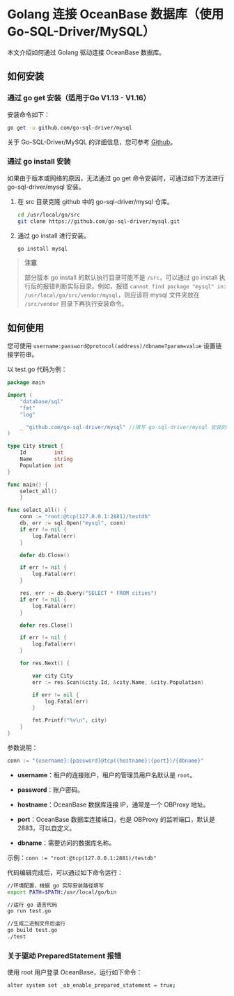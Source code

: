 # Golang 连接 OceanBase 数据库（使用 Go-SQL-Driver/MySQL）

本文介绍如何通过 Golang 驱动连接 OceanBase 数据库。

## 如何安装

### 通过 go get 安装（适用于Go V1.13 - V1.16）

安装命令如下：

```bash
go get -u github.com/go-sql-driver/mysql
```

关于 Go-SQL-Driver/MySQL 的详细信息，您可参考 [Github](https://github.com/go-sql-driver/mysql)。

### 通过 go install 安装

如果由于版本或网络的原因，无法通过 go get 命令安装时，可通过如下方法进行 go-sql-driver/mysql 安装。

1. 在 src 目录克隆 github 中的 go-sql-driver/mysql 仓库。

    ```bash
    cd /usr/local/go/src
    git clone https://github.com/go-sql-driver/mysql.git
    ```

2. 通过 go install 进行安装。

    ```bash
    go install mysql
    ```

>**注意**
>
>部分版本 go install 的默认执行目录可能不是 `/src`，可以通过 go install 执行后的报错判断实际目录。例如，报错 `cannot find package "mysql" in: /usr/local/go/src/vendor/mysql`，则应该将 mysql 文件夹放在 `/src/vendor` 目录下再执行安装命令。

## 如何使用

您可使用 `username:password@protocol(address)/dbname?param=value` 设置链接字符串。

以 test.go 代码为例：

```go
package main

import (
    "database/sql"
    "fmt"
    "log"

    _ "github.com/go-sql-driver/mysql" //填写 go-sql-driver/mysql 安装的准确路径。如果安装在 src 目录下，可以直接填 "mysql"。
)

type City struct {
    Id         int
    Name       string
    Population int
}

func main() {
    select_all()
    }

func select_all() {
    conn := "root:@tcp(127.0.0.1:2881)/testdb"
    db, err := sql.Open("mysql", conn)
    if err != nil {
        log.Fatal(err)
    }

    defer db.Close()

    if err != nil {
        log.Fatal(err)
    }

    res, err := db.Query("SELECT * FROM cities")
    if err != nil {
        log.Fatal(err)
    }

    defer res.Close()

    if err != nil {
        log.Fatal(err)
    }

    for res.Next() {

        var city City
        err := res.Scan(&city.Id, &city.Name, &city.Population)

        if err != nil {
            log.Fatal(err)
        }

        fmt.Printf("%v\n", city)
    }
}
```

参数说明：

```go
conn := "{username}:{password}@tcp({hostname}:{port})/{dbname}"
```

* **username**：租户的连接账户，租户的管理员用户名默认是 `root`。

* **password**：账户密码。

* **hostname**：OceanBase 数据库连接 IP，通常是一个 OBProxy 地址。

* **port**：OceanBase 数据库连接端口，也是 OBProxy 的监听端口，默认是 2883，可以自定义。

* **dbname**：需要访问的数据库名称。

示例：`conn := "root:@tcp(127.0.0.1:2881)/testdb"`

代码编辑完成后，可以通过如下命令运行：

```bash
//环境配置，根据 go 实际安装路径填写
export PATH=$PATH:/usr/local/go/bin

//运行 go 语言代码
go run test.go

//生成二进制文件后运行
go build test.go
./test
```

### 关于驱动 PreparedStatement 报错

使用 root 用户登录 OceanBase，运行如下命令：

```bash
alter system set _ob_enable_prepared_statement = true;
```

